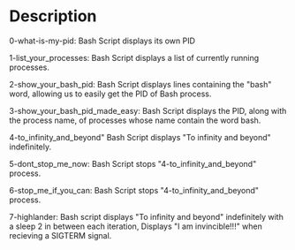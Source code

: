 # Description

0-what-is-my-pid: Bash Script displays its own PID

1-list_your_processes: Bash Script displays a list of currently running processes.

2-show_your_bash_pid: Bash Script displays lines containing the "bash" word, allowing us to easily get the PID of Bash process.

3-show_your_bash_pid_made_easy: Bash Script displays the PID, along with the process name, of processes whose name contain the word bash.

4-to_infinity_and_beyond" Bash Script displays "To infinity and beyond" indefinitely.

5-dont_stop_me_now: Bash Script stops "4-to_infinity_and_beyond" process.

6-stop_me_if_you_can: Bash Script stops "4-to_infinity_and_beyond" process.

7-highlander: Bash script displays "To infinity and beyond" indefinitely with a sleep 2 in between each iteration, Displays "I am invincible!!!" when recieving a SIGTERM signal.
